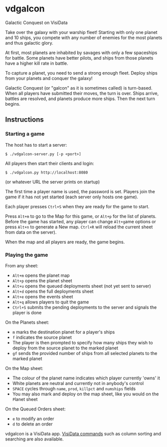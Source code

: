 # vdgalcon

Galactic Conquest on VisiData

Take over the galaxy with your warship fleet!
Starting with only one planet and 10 ships, you compete with any number of enemies for the most planets and thus galactic glory.

At first, most planets are inhabited by savages with only a few spaceships for battle.
Some planets have better pilots, and ships from those planets have a higher kill rate in battle.

To capture a planet, you need to send a strong enough fleet.  Deploy ships from your planets and conquer the galaxy!

Galactic Conquest (or "galcon" as it is sometimes called) is turn-based.
When all players have submitted their moves, the turn is over.
Ships arrive, battles are resolved, and planets produce more ships.
Then the next turn begins.

## Instructions

### Starting a game

The host has to start a server:

    $ ./vdgalcon-server.py [-p <port>]

All players then start their clients and login:

    $ ./vdgalcon.py http://localhost:8080

(or whatever URL the server prints on startup)

The first time a player name is used, the password is set.
Players join the game if it has not yet started (each server only hosts one game).

Each player presses `Ctrl+S` when they are ready for the game to start.

Press `Alt+m` to go to the Map for this game, or `Alt+p` for the list of planets.
Before the game has started, any player can change `Alt+g`ame options or press `Alt+n` to generate a New map.
`Ctrl+R` will reload the current sheet from data on the server).

When the map and all players are ready, the game begins.

### Playing the game

From any sheet:

- `Alt+m` opens the planet map
- `Alt+p` opens the planet sheet
- `Alt+u` opens the queued deployments sheet (not yet sent to server)
- `Alt+d` opens the full deployments sheet
- `Alt+e` opens the events sheet
- `Alt+q` allows players to quit the game
- `Ctrl+S` submits the pending deployments to the server and signals the player is done

On the Planets sheet:
- `m` marks the destination planet for a player's ships
- `f` indicates the source planet
- The player is then prompted to specify how many ships they wish to deploy from the source planet to the marked planet
- `gf` sends the provided number of ships from all selected planets to the marked planet

On the Map sheet:
- The colour of the planet name indicates which player currently 'owns' it
- White planets are neutral and currently not in anybody's control
- `SPACE` cycles through `name`, `prod`, `killpct` and `numships` fields
- You may also mark and deploy on the map sheet, like you would on the `P`lanet sheet

On the Queued Orders sheet:
- `e` to modify an order
- `d` to delete an order

vdgalcon is a VisiData app. [VisiData commands](https://visidata.org/docs) such as column sorting and searching are also available.
